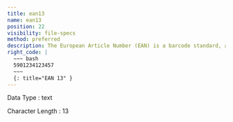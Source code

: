 ```yaml
---
title: ean13
name: ean13
position: 22
visibility: file-specs
method: preferred
description: The European Article Number (EAN) is a barcode standard, a 12- or 13-digit product identification code. Each EAN uniquely identifies the product, manufacturer, and its attributes; typically, the EAN is printed on a product label or packaging as a bar code.
right_code: |
  ~~~ bash
  5901234123457
  ~~~
  {: title="EAN 13" }
---
```


Data Type
: text

Character Length
: 13


